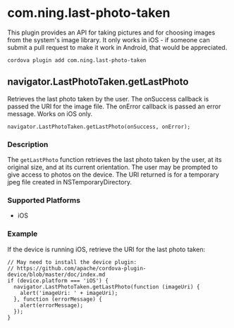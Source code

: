 <!---
    Licensed to the Apache Software Foundation (ASF) under one
    or more contributor license agreements.  See the NOTICE file
    distributed with this work for additional information
    regarding copyright ownership.  The ASF licenses this file
    to you under the Apache License, Version 2.0 (the
    "License"); you may not use this file except in compliance
    with the License.  You may obtain a copy of the License at

      http://www.apache.org/licenses/LICENSE-2.0

    Unless required by applicable law or agreed to in writing,
    software distributed under the License is distributed on an
    "AS IS" BASIS, WITHOUT WARRANTIES OR CONDITIONS OF ANY
    KIND, either express or implied.  See the License for the
    specific language governing permissions and limitations
    under the License.
-->

# com.ning.last-photo-taken

This plugin provides an API for taking pictures and for choosing images from
the system's image library. It only works in iOS - if someone can submit a pull
request to make it work in Android, that would be appreciated.

    cordova plugin add com.ning.last-photo-taken


## navigator.LastPhotoTaken.getLastPhoto

Retrieves the last photo taken by the user. The onSuccess callback is passed
the URI for the image file. The onError callback is passed an error message.
Works on iOS only.

    navigator.LastPhotoTaken.getLastPhoto(onSuccess, onError);

### Description

The `getLastPhoto` function retrieves the last photo taken by the user, at its
original size, and at its current orientation. The user may be prompted to give
access to photos on the device. The URI returned is for a temporary jpeg file
created in NSTemporaryDirectory.

### Supported Platforms

- iOS

### Example

If the device is running iOS, retrieve the URI for the last photo taken:

    // May need to install the device plugin:
    // https://github.com/apache/cordova-plugin-device/blob/master/doc/index.md
    if (device.platform === 'iOS') {
      navigator.LastPhotoTaken.getLastPhoto(function (imageUri) {
        alert('imageUri: ' + imageUri);
      }, function (errorMessage) {
        alert(errorMessage);
      });
    }
